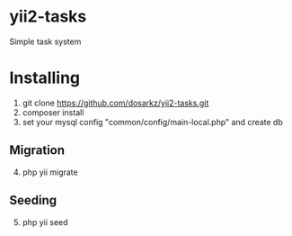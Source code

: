 # yii2-tasks
Simple task system 

# Installing 
1. git clone https://github.com/dosarkz/yii2-tasks.git
2. composer install
3. set your mysql config "common/config/main-local.php" and create db

## Migration
4. php yii migrate

## Seeding
5. php yii seed



